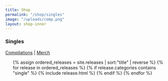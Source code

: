 ```yaml
---
title: Shop
permalink: "/shop/singles"
image: "/uploads/comp.png"
layout: shop-inner
---
```


<div class="singles">
    <h3>Singles</h3><div class="shop-nav"><a href="{{site.baseurl}}/shop/compilations">Compilations</a> | <a href="{{site.baseurl}}/shop/merch">Merch</a></div>
    <ul class="single-list">
        {% assign ordered_releases = site.releases | sort:"title" | reverse %}
        {% for release in ordered_releases  %}
            {% if release.categories contains "single" %}
            {% include release.html %}
            {% endif %}
        {% endfor %} 
    </ul>
</div>


